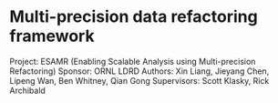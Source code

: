# Multi-precision data refactoring framework
Project: ESAMR (Enabling Scalable Analysis using Multi-precision Refactoring)
Sponsor: ORNL LDRD
Authors: Xin Liang, Jieyang Chen, Lipeng Wan, Ben Whitney, Qian Gong
Supervisors: Scott Klasky, Rick Archibald

